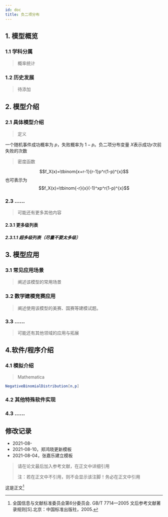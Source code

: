 ```yaml
---
id: doc
title: 负二项分布 
---           
```

## 1. 模型概览

### 1.1 学科分属

> 概率统计

### 1.2 历史发展

> 待添加

## 2. 模型介绍

### 2.1  具体模型介绍

> 定义

一个随机事件成功概率为 $p$，失败概率为 $1-p$。负二项分布变量 $X$表示成功$r$次前失败的次数

>密度函数

$$f_X(x)=\tbinom{x+r-1}{r-1}p^r(1-p)^{x}$$
也可表示为
$$f_X(x)=\tbinom{-r}{x}(-1)^xp^r(1-p)^{x}$$
<!--
>积累函数

$$F(x)=P[X\leqslant x]=1-(1-p)^{\lfloor x \rfloor}$$

>期望
$$E[X]=\frac{1}{p}$$

>方差
$$Var[X]=\frac{1-p}{p^2}$$


-->
### 2.3  ……

> 可能还有更多其他内容

#### 2.3.1 更多级列表

##### 2.3.1.1 超多级列表（尽量不要太多级）

## 3. 模型应用

### 3.1 常见应用场景

> 阐述该模型的常用场景

### 3.2 数学建模竞赛应用

> 阐述使用该模型的美赛、国赛等建模试题。

### 3.3 ……

> 可能还有其他领域的应用与拓展

## 4.软件/程序介绍

### 4.1 模拟介绍

>Mathematica


```Mathematica
NegativeBinomialDistribution[n,p]
```

### 4.2 其他特殊软件实现



### 4.3 ……

## 修改记录

- 2021-08-
- 2021-08-10，郑鸿晓更新模板
- 2021-08-04，张嘉乐建立模板

> 请在论文最后加入参考文献，在正文中详细引用
> 
> 注：若在正文中不引用，则不会显示该注脚！务必在正文中引用

这是正文[^1]

[^1]: 全国信息与文献标准委员会第6分委员会. GB/T 7714—2005 文后参考文献著录规则[S].北京：中国标准出版社，2005.
